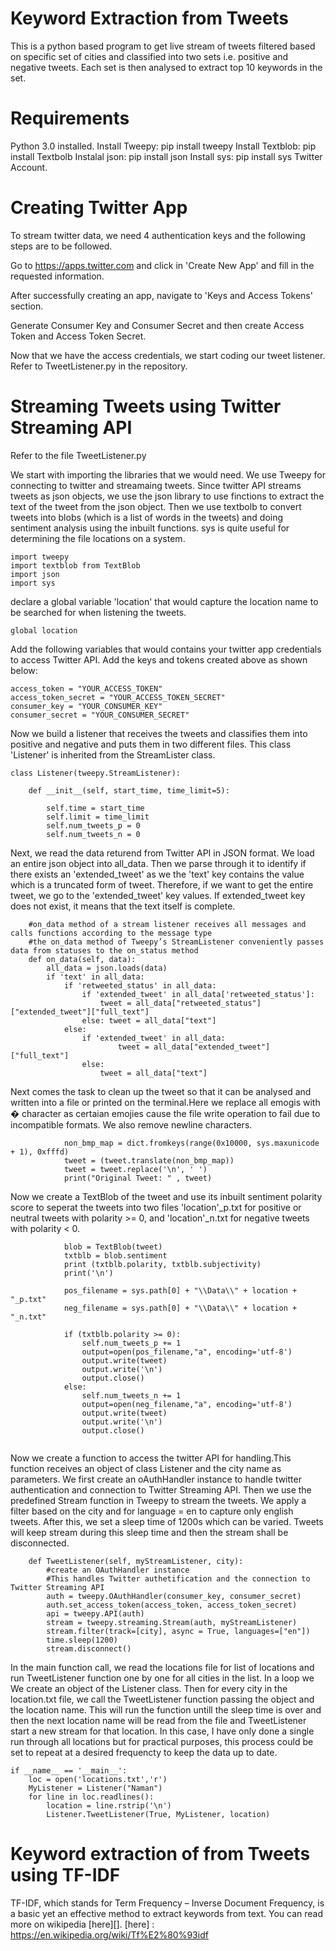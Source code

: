 # Keyword Extraction from Tweets
This is a python based program to get live stream of tweets filtered based on specific set of cities and classified into two sets i.e. positive and negative tweets. Each set is then analysed to extract top 10 keywords in the set.

# Requirements

Python 3.0 installed.
Install Tweepy: pip install tweepy
Install Textblob: pip install Textbolb
Instalal json: pip install json
Install sys: pip install sys
Twitter Account.

# Creating Twitter App

To stream twitter data, we need 4 authentication keys and the following steps are to be followed.

Go to https://apps.twitter.com and click in 'Create New App' and fill in the requested information.

After successfully creating an app, navigate to 'Keys and Access Tokens' section.

Generate Consumer Key and Consumer Secret and then create Access Token and Access Token Secret.

Now that we have the access credentials, we start coding our tweet listener. Refer to TweetListener.py in the repository.

# Streaming Tweets using Twitter Streaming API

Refer to the file TweetListener.py

We start with importing the libraries that we would need. We use Tweepy for connecting to twitter and streamaing tweets. Since twitter API streams tweets as json objects, we use the json library to use finctions to extract the text of the tweet from the json object. Then we use textbolb to convert tweets into blobs (which is a list of words in the tweets) and doing sentiment analysis using the inbuilt functions. sys is quite useful for determining the file locations on a system.
```
import tweepy
import textblob from TextBlob
import json
import sys
```

declare a global variable 'location' that would capture the location name to be searched for when listening the tweets.
```
global location
```

Add the following variables that would contains your twitter app credentials to access Twitter API. Add the keys and tokens created above as shown below:
```
access_token = "YOUR_ACCESS_TOKEN"
access_token_secret = "YOUR_ACCESS_TOKEN_SECRET"
consumer_key = "YOUR_CONSUMER_KEY"
consumer_secret = "YOUR_CONSUMER_SECRET"
```

Now we build a listener that receives the tweets and classifies them into positive and negative and puts them in two different files. This class 'Listener' is inherited from the StreamLister class.
```
class Listener(tweepy.StreamListener):

    def __init__(self, start_time, time_limit=5):

        self.time = start_time
        self.limit = time_limit
        self.num_tweets_p = 0
        self.num_tweets_n = 0
```
Next, we read the data returend from Twitter API in JSON format. We load an entire json object into all_data.
Then we parse through it to identify if there exists an 'extended_tweet' as we the 'text' key contains the value which is a truncated form of tweet. Therefore, if we want to get the entire tweet, we go to the 'extended_tweet' key values. If extended_tweet key does not exist, it means that the text itself is complete.
```
    #on_data method of a stream listener receives all messages and calls functions according to the message type
    #the on_data method of Tweepy’s StreamListener conveniently passes data from statuses to the on_status method
    def on_data(self, data):
        all_data = json.loads(data)       
        if 'text' in all_data:
            if 'retweeted_status' in all_data:
                if 'extended_tweet' in all_data['retweeted_status']:
                    tweet = all_data["retweeted_status"]["extended_tweet"]["full_text"]
                else: tweet = all_data["text"]
            else:
                if 'extended_tweet' in all_data:
                        tweet = all_data["extended_tweet"]["full_text"]
                else:
                    tweet = all_data["text"]
```

Next comes the task to clean up the tweet so that it can be analysed and written into a file or printed on the terminal.Here we replace all emogis with � character as certaian emojies cause the file write operation to fail due to incompatible formats. We also remove newline characters.
```
            non_bmp_map = dict.fromkeys(range(0x10000, sys.maxunicode + 1), 0xfffd)
            tweet = (tweet.translate(non_bmp_map))
            tweet = tweet.replace('\n', ' ')
            print("Original Tweet: " , tweet)
```

Now we create a TextBlob of the tweet and use its inbuilt sentiment polarity score to seperat the tweets into two files 'location'_p.txt for positive or neutral tweets with polarity >= 0, and 'location'_n.txt for negative tweets with polarity < 0.  
```
            blob = TextBlob(tweet)
            txtblb = blob.sentiment
            print (txtblb.polarity, txtblb.subjectivity)
            print('\n')

            pos_filename = sys.path[0] + "\\Data\\" + location + "_p.txt"
            neg_filename = sys.path[0] + "\\Data\\" + location + "_n.txt"
            
            if (txtblb.polarity >= 0):
                self.num_tweets_p += 1
                output=open(pos_filename,"a", encoding='utf-8')
                output.write(tweet)
                output.write('\n') 
                output.close()
            else:
                self.num_tweets_n += 1
                output=open(neg_filename,"a", encoding='utf-8')
                output.write(tweet)
                output.write('\n')
                output.close()
            
```

Now we create a function to access the twitter API for handling.This function receives an object of class Listener and the city name as parameters. We first create an oAuthHandler instance to handle twitter authentication and connection to Twitter Streaming API. Then we use the predefined Stream function in Tweepy to stream the tweets. We apply a filter based on the city and for language = en to capture only english tweets. After this, we set a sleep time of 1200s which can be varied. Tweets will keep stream during this sleep time and then the stream shall be disconnected.
```
    def TweetListener(self, myStreamListener, city):       
        #create an OAuthHandler instance
        #This handles Twitter authetification and the connection to Twitter Streaming API
        auth = tweepy.OAuthHandler(consumer_key, consumer_secret)
        auth.set_access_token(access_token, access_token_secret)
        api = tweepy.API(auth)
        stream = tweepy.streaming.Stream(auth, myStreamListener)
        stream.filter(track=[city], async = True, languages=["en"])
        time.sleep(1200)
        stream.disconnect()
```

In the main function call, we read the locations file for list of locations and run TweetListener function one by one for all cities in the list. In a loop we We create an object of the Listener class. Then for every city in the location.txt file, we call the TweetListener function passing the object and the location name. This will run the function untill the sleep time is over and then the next location name will be read from the file and TweetListener start a new stream for that location. In this case, I have only done a single run through all locations but for practical purposes, this process could be set to repeat at a desired frequencty to keep the data up to date.
```
if __name__ == '__main__':
    loc = open('locations.txt','r')
    MyListener = Listener("Naman")
    for line in loc.readlines():
        location = line.rstrip('\n')
        Listener.TweetListener(True, MyListener, location)
```

# Keyword extraction of from Tweets using TF-IDF
TF-IDF, which stands for Term Frequency – Inverse Document Frequency, is a basic yet an effective method to extract keywords from text.
You can read more on wikipedia [here][]. 
[here] : https://en.wikipedia.org/wiki/Tf%E2%80%93idf

